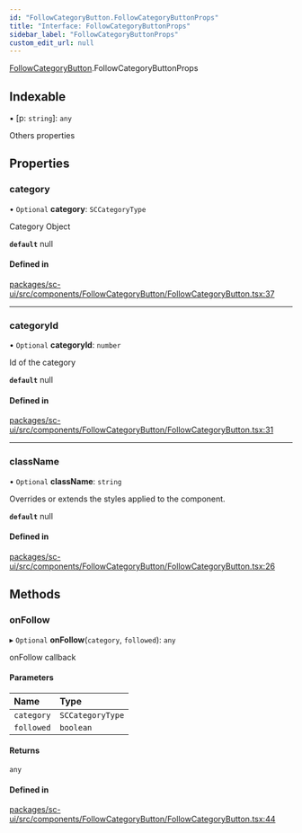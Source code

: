 ```yaml
---
id: "FollowCategoryButton.FollowCategoryButtonProps"
title: "Interface: FollowCategoryButtonProps"
sidebar_label: "FollowCategoryButtonProps"
custom_edit_url: null
---
```


[FollowCategoryButton](../modules/FollowCategoryButton.md).FollowCategoryButtonProps

## Indexable

▪ [p: `string`]: `any`

Others properties

## Properties

### category

• `Optional` **category**: `SCCategoryType`

Category Object

**`default`** null

#### Defined in

[packages/sc-ui/src/components/FollowCategoryButton/FollowCategoryButton.tsx:37](https://github.com/selfcommunity/community-ui/blob/cab08cf/packages/sc-ui/src/components/FollowCategoryButton/FollowCategoryButton.tsx#L37)

___

### categoryId

• `Optional` **categoryId**: `number`

Id of the category

**`default`** null

#### Defined in

[packages/sc-ui/src/components/FollowCategoryButton/FollowCategoryButton.tsx:31](https://github.com/selfcommunity/community-ui/blob/cab08cf/packages/sc-ui/src/components/FollowCategoryButton/FollowCategoryButton.tsx#L31)

___

### className

• `Optional` **className**: `string`

Overrides or extends the styles applied to the component.

**`default`** null

#### Defined in

[packages/sc-ui/src/components/FollowCategoryButton/FollowCategoryButton.tsx:26](https://github.com/selfcommunity/community-ui/blob/cab08cf/packages/sc-ui/src/components/FollowCategoryButton/FollowCategoryButton.tsx#L26)

## Methods

### onFollow

▸ `Optional` **onFollow**(`category`, `followed`): `any`

onFollow callback

#### Parameters

| Name | Type |
| :------ | :------ |
| `category` | `SCCategoryType` |
| `followed` | `boolean` |

#### Returns

`any`

#### Defined in

[packages/sc-ui/src/components/FollowCategoryButton/FollowCategoryButton.tsx:44](https://github.com/selfcommunity/community-ui/blob/cab08cf/packages/sc-ui/src/components/FollowCategoryButton/FollowCategoryButton.tsx#L44)
